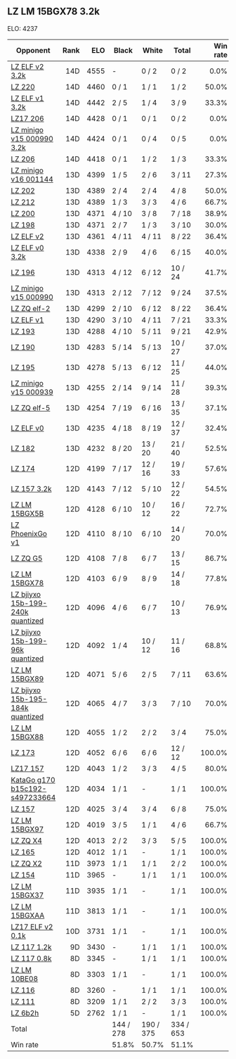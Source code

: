 ## LZ LM 15BGX78 3.2k ##

ELO: 4237

Opponent | Rank | ELO | Black | White | Total | Win rate
---------|-----:|----:|-------|-------|-------|-------:
[LZ ELF v2 3.2k](LZ%20ELF%20v2%203.2k.md) | 14D | 4555 | - | 0 / 2 | 0 / 2 | 0.0%
[LZ 220](LZ%20220.md) | 14D | 4460 | 0 / 1 | 1 / 1 | 1 / 2 | 50.0%
[LZ ELF v1 3.2k](LZ%20ELF%20v1%203.2k.md) | 14D | 4442 | 2 / 5 | 1 / 4 | 3 / 9 | 33.3%
[LZ17 206](LZ17%20206.md) | 14D | 4428 | 0 / 1 | 0 / 1 | 0 / 2 | 0.0%
[LZ minigo v15 000990 3.2k](LZ%20minigo%20v15%20000990%203.2k.md) | 14D | 4424 | 0 / 1 | 0 / 4 | 0 / 5 | 0.0%
[LZ 206](LZ%20206.md) | 14D | 4418 | 0 / 1 | 1 / 2 | 1 / 3 | 33.3%
[LZ minigo v16 001144](LZ%20minigo%20v16%20001144.md) | 13D | 4399 | 1 / 5 | 2 / 6 | 3 / 11 | 27.3%
[LZ 202](LZ%20202.md) | 13D | 4389 | 2 / 4 | 2 / 4 | 4 / 8 | 50.0%
[LZ 212](LZ%20212.md) | 13D | 4389 | 1 / 3 | 3 / 3 | 4 / 6 | 66.7%
[LZ 200](LZ%20200.md) | 13D | 4371 | 4 / 10 | 3 / 8 | 7 / 18 | 38.9%
[LZ 198](LZ%20198.md) | 13D | 4371 | 2 / 7 | 1 / 3 | 3 / 10 | 30.0%
[LZ ELF v2](LZ%20ELF%20v2.md) | 13D | 4361 | 4 / 11 | 4 / 11 | 8 / 22 | 36.4%
[LZ ELF v0 3.2k](LZ%20ELF%20v0%203.2k.md) | 13D | 4338 | 2 / 9 | 4 / 6 | 6 / 15 | 40.0%
[LZ 196](LZ%20196.md) | 13D | 4313 | 4 / 12 | 6 / 12 | 10 / 24 | 41.7%
[LZ minigo v15 000990](LZ%20minigo%20v15%20000990.md) | 13D | 4313 | 2 / 12 | 7 / 12 | 9 / 24 | 37.5%
[LZ ZQ elf-2](LZ%20ZQ%20elf-2.md) | 13D | 4299 | 2 / 10 | 6 / 12 | 8 / 22 | 36.4%
[LZ ELF v1](LZ%20ELF%20v1.md) | 13D | 4290 | 3 / 10 | 4 / 11 | 7 / 21 | 33.3%
[LZ 193](LZ%20193.md) | 13D | 4288 | 4 / 10 | 5 / 11 | 9 / 21 | 42.9%
[LZ 190](LZ%20190.md) | 13D | 4283 | 5 / 14 | 5 / 13 | 10 / 27 | 37.0%
[LZ 195](LZ%20195.md) | 13D | 4278 | 5 / 13 | 6 / 12 | 11 / 25 | 44.0%
[LZ minigo v15 000939](LZ%20minigo%20v15%20000939.md) | 13D | 4255 | 2 / 14 | 9 / 14 | 11 / 28 | 39.3%
[LZ ZQ elf-5](LZ%20ZQ%20elf-5.md) | 13D | 4254 | 7 / 19 | 6 / 16 | 13 / 35 | 37.1%
[LZ ELF v0](LZ%20ELF%20v0.md) | 13D | 4235 | 4 / 18 | 8 / 19 | 12 / 37 | 32.4%
[LZ 182](LZ%20182.md) | 13D | 4232 | 8 / 20 | 13 / 20 | 21 / 40 | 52.5%
[LZ 174](LZ%20174.md) | 12D | 4199 | 7 / 17 | 12 / 16 | 19 / 33 | 57.6%
[LZ 157 3.2k](LZ%20157%203.2k.md) | 12D | 4143 | 7 / 12 | 5 / 10 | 12 / 22 | 54.5%
[LZ LM 15BGX5B](LZ%20LM%2015BGX5B.md) | 12D | 4128 | 6 / 10 | 10 / 12 | 16 / 22 | 72.7%
[LZ PhoenixGo v1](LZ%20PhoenixGo%20v1.md) | 12D | 4110 | 8 / 10 | 6 / 10 | 14 / 20 | 70.0%
[LZ ZQ G5](LZ%20ZQ%20G5.md) | 12D | 4108 | 7 / 8 | 6 / 7 | 13 / 15 | 86.7%
[LZ LM 15BGX78](LZ%20LM%2015BGX78.md) | 12D | 4103 | 6 / 9 | 8 / 9 | 14 / 18 | 77.8%
[LZ bjiyxo 15b-199-240k quantized](LZ%20bjiyxo%2015b-199-240k%20quantized.md) | 12D | 4096 | 4 / 6 | 6 / 7 | 10 / 13 | 76.9%
[LZ bjiyxo 15b-199-96k quantized](LZ%20bjiyxo%2015b-199-96k%20quantized.md) | 12D | 4092 | 1 / 4 | 10 / 12 | 11 / 16 | 68.8%
[LZ LM 15BGX89](LZ%20LM%2015BGX89.md) | 12D | 4071 | 5 / 6 | 2 / 5 | 7 / 11 | 63.6%
[LZ bjiyxo 15b-195-184k quantized](LZ%20bjiyxo%2015b-195-184k%20quantized.md) | 12D | 4065 | 4 / 7 | 3 / 3 | 7 / 10 | 70.0%
[LZ LM 15BGX88](LZ%20LM%2015BGX88.md) | 12D | 4055 | 1 / 2 | 2 / 2 | 3 / 4 | 75.0%
[LZ 173](LZ%20173.md) | 12D | 4052 | 6 / 6 | 6 / 6 | 12 / 12 | 100.0%
[LZ17 157](LZ17%20157.md) | 12D | 4043 | 1 / 2 | 3 / 3 | 4 / 5 | 80.0%
[KataGo g170 b15c192-s497233664](KataGo%20g170%20b15c192-s497233664.md) | 12D | 4034 | 1 / 1 | - | 1 / 1 | 100.0%
[LZ 157](LZ%20157.md) | 12D | 4025 | 3 / 4 | 3 / 4 | 6 / 8 | 75.0%
[LZ LM 15BGX97](LZ%20LM%2015BGX97.md) | 12D | 4019 | 3 / 5 | 1 / 1 | 4 / 6 | 66.7%
[LZ ZQ X4](LZ%20ZQ%20X4.md) | 12D | 4013 | 2 / 2 | 3 / 3 | 5 / 5 | 100.0%
[LZ 165](LZ%20165.md) | 12D | 4012 | 1 / 1 | - | 1 / 1 | 100.0%
[LZ ZQ X2](LZ%20ZQ%20X2.md) | 11D | 3973 | 1 / 1 | 1 / 1 | 2 / 2 | 100.0%
[LZ 154](LZ%20154.md) | 11D | 3965 | - | 1 / 1 | 1 / 1 | 100.0%
[LZ LM 15BGX37](LZ%20LM%2015BGX37.md) | 11D | 3935 | 1 / 1 | - | 1 / 1 | 100.0%
[LZ LM 15BGXAA](LZ%20LM%2015BGXAA.md) | 11D | 3813 | 1 / 1 | - | 1 / 1 | 100.0%
[LZ17 ELF v2 0.1k](LZ17%20ELF%20v2%200.1k.md) | 10D | 3731 | 1 / 1 | - | 1 / 1 | 100.0%
[LZ 117 1.2k](LZ%20117%201.2k.md) | 9D | 3430 | - | 1 / 1 | 1 / 1 | 100.0%
[LZ 117 0.8k](LZ%20117%200.8k.md) | 8D | 3345 | - | 1 / 1 | 1 / 1 | 100.0%
[LZ LM 10BE08](LZ%20LM%2010BE08.md) | 8D | 3303 | 1 / 1 | - | 1 / 1 | 100.0%
[LZ 116](LZ%20116.md) | 8D | 3260 | - | 1 / 1 | 1 / 1 | 100.0%
[LZ 111](LZ%20111.md) | 8D | 3209 | 1 / 1 | 2 / 2 | 3 / 3 | 100.0%
[LZ 6b2h](LZ%206b2h.md) | 5D | 2762 | 1 / 1 | - | 1 / 1 | 100.0%
Total | | | 144 / 278 | 190 / 375 | 334 / 653 | 
Win rate| | | 51.8% | 50.7% | 51.1% | 
